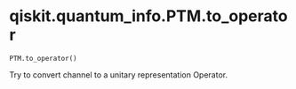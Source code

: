 # qiskit.quantum\_info.PTM.to\_operator

`PTM.to_operator()`

Try to convert channel to a unitary representation Operator.
